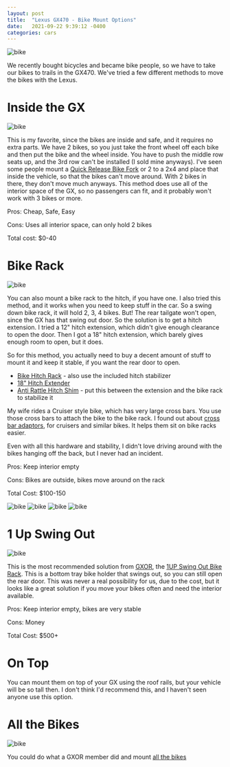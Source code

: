 ```yaml
---
layout: post
title:  "Lexus GX470 - Bike Mount Options"
date:   2021-09-22 9:39:12 -0400
categories: cars
---
```


![bike](/images/bike/2.jpg)

We recently bought bicycles and became bike people, so we have to take our bikes to trails in the GX470. We've tried a few different methods to move the bikes with the Lexus. 

# Inside the GX

![bike](/images/bike/inside.jpg)

This is my favorite, since the bikes are inside and safe, and it requires no extra parts. We have 2 bikes, so you just take the front wheel off each bike and then put the bike and the wheel inside. You have to push the middle row seats up, and the 3rd row can't be installed (I sold mine anyways). I've seen some people mount a [Quick Release Bike Fork](https://amzn.to/3nVZHsF) or 2 to a 2x4 and place that inside the vehicle, so that the bikes can't move around. With 2 bikes in there, they don't move much anyways. This method does use all of the interior space of the GX, so no passengers can fit, and it probably won't work with 3 bikes or more. 

Pros: Cheap, Safe, Easy

Cons: Uses all interior space, can only hold 2 bikes

Total cost: $0-40

# Bike Rack

![bike](/images/bike/2.jpg)

You can also mount a bike rack to the hitch, if you have one. I also tried this method, and it works when you need to keep stuff in the car. So a swing down bike rack, it will hold 2, 3, 4 bikes. But! The rear tailgate won't open, since the GX has that swing out door. So the solution is to get a hitch extension. I tried a 12" hitch extension, which didn't give enough clearance to open the door. Then I got a 18" hitch extension, which barely gives enough room to open, but it does. 

So for this method, you actually need to buy a decent amount of stuff to mount it and keep it stable, if you want the rear door to open. 
* [Bike Hitch Rack](https://amzn.to/3hWK4xv) - also use the included hitch stabilizer
* [18" Hitch Extender](https://amzn.to/3kxn7m2)
* [Anti Rattle Hitch Shim](https://amzn.to/3lS8iKn) - put this between the extension and the bike rack to stabilize it

My wife rides a Cruiser style bike, which has very large cross bars. You use those cross bars to attach the bike to the bike rack. I found out about [cross bar adaptors](https://amzn.to/3ktly8C), for cruisers and similar bikes. It helps them sit on bike racks easier. 

Even with all this hardware and stability, I didn't love driving around with the bikes hanging off the back, but I never had an incident. 

Pros: Keep interior empty

Cons: Bikes are outside, bikes move around on the rack

Total Cost: $100-150

![bike](/images/bike/1.jpg)
![bike](/images/bike/4.jpg)
![bike](/images/bike/5.jpg)
![bike](/images/bike/6.jpg)

# 1 Up Swing Out

![bike](/images/bike/1up.jpg)

This is the most recommended solution from [GXOR](https://www.facebook.com/groups/LexusGXOR/), the [1UP Swing Out Bike Rack](https://www.1up-usa.com/product-category/bike-racks/). This is a bottom tray bike holder that swings out, so you can still open the rear door. This was never a real possibility for us, due to the cost, but it looks like a great solution if you move your bikes often and need the interior available. 

Pros: Keep interior empty, bikes are very stable

Cons: Money

Total Cost: $500+

# On Top

You can mount them on top of your GX using the roof rails, but your vehicle will be so tall then. I don't think I'd recommend this, and I haven't seen anyone use this option. 

# All the Bikes

![bike](/images/bike/all.jpg)

You could do what a GXOR member did and mount [all the bikes](https://www.facebook.com/photo/?fbid=10101288903948231&set=pcb.2283589435105490)


